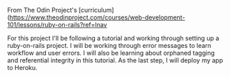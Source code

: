 From The Odin Project's [curriculum](https://www.theodinproject.com/courses/web-development-101/lessons/ruby-on-rails?ref=lnav

For this project I'll be following a tutorial and working through setting up a ruby-on-rails project.
I will be working through error messages to learn workflow and user errors.
I will also be learning about orphaned tagging and referential integrity in this tutorial.
As the last step, I will deploy my app to Heroku.
